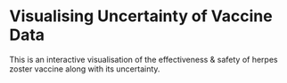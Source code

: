 # Visualising Uncertainty of Vaccine Data
This is an interactive visualisation of the effectiveness & safety of herpes zoster vaccine along with its uncertainty.
